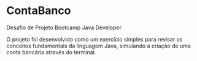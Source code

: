 # ContaBanco
Desafio de Projeto Bootcamp Java Developer

O projeto foi desenvolvido como um exercício simples para revisar os conceitos fundamentais da linguagem Java, simulando a criação de uma conta bancária através do terminal.
